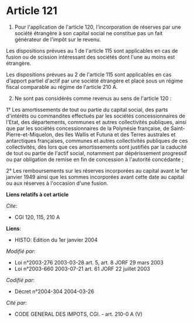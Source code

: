 # Article 121

1. Pour l'application de l'article 120, l'incorporation de réserves par une société étrangère à son capital social ne
constitue pas un fait générateur de l'impôt sur le revenu.

Les dispositions prévues au 1 de l'article 115 sont applicables en cas de fusion ou de scission intéressant des sociétés dont
l'une au moins est étrangère.

Les dispositions prévues au 2 de l'article 115 sont applicables en cas d'apport partiel d'actif par une société étrangère et
placé sous un régime fiscal comparable au régime de l'article 210 A.

2. Ne sont pas considérés comme revenus au sens de l'article 120 :

1° Les amortissements de tout ou partie du capital social, des parts d'intérêts ou commandites effectués par les sociétés
concessionnaires de l'Etat, des départements, communes et autres collectivités publiques, ainsi que par les sociétés
concessionnaires de la Polynésie française, de Saint-Pierre-et-Miquelon, des îles Wallis et Futuna et des Terres australes et
antarctiques françaises, communes et autres collectivités publiques de ces collectivités, dès lors que ces amortissements
sont justifiés par la caducité de tout ou partie de l'actif social, notamment par dépérissement progressif ou par obligation
de remise en fin de concession à l'autorité concédante ;

2° Les remboursements sur les réserves incorporées au capital avant le 1er janvier 1949 ainsi que les sommes incorporées
avant cette date au capital ou aux réserves à l'occasion d'une fusion.

**Liens relatifs à cet article**

_Cite_:

  - CGI 120, 115, 210 A

**Liens**:

  - HISTO: Edition du 1er janvier 2004

_Modifié par_:

  - Loi n°2003-276 2003-03-28 art. 5, art. 8 JORF 29 mars 2003
  - Loi n°2003-660 2003-07-21 art. 61 JORF 22 juillet 2003

_Codifié par_:

  - Décret n°2004-304 2004-03-26

_Cité par_:

  - CODE GENERAL DES IMPOTS, CGI. - art. 210-0 A (V)
